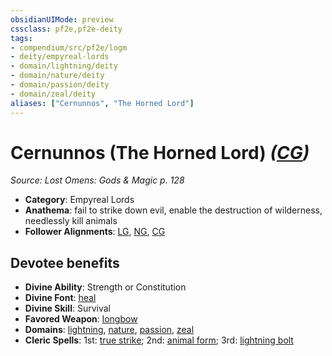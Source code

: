```yaml
---
obsidianUIMode: preview
cssclass: pf2e,pf2e-deity
tags:
- compendium/src/pf2e/logm
- deity/empyreal-lords
- domain/lightning/deity
- domain/nature/deity
- domain/passion/deity
- domain/zeal/deity
aliases: ["Cernunnos", "The Horned Lord"]
---
```

# Cernunnos (The Horned Lord) *([CG](/rules/traits/chaotic-good-b1.md))*  
*Source: Lost Omens: Gods & Magic p. 128*  

- **Category**: Empyreal Lords
- **Anathema**: fail to strike down evil, enable the destruction of wilderness, needlessly kill animals
- **Follower Alignments**: [LG](/rules/traits/lawful-goo-b1.md), [NG](/rules/traits/neutral-good-b1.md), [CG](/rules/traits/chaotic-good-b1.md)

## Devotee benefits

- **Divine Ability**: Strength or Constitution
- **Divine Font**: [heal](/compendium/spells/heal.md)
- **Divine Skill**: Survival
- **Favored Weapon**: [longbow](/compendium/equipment/items/longbow.md)
- **Domains**: [lightning](/compendium/setting/domains.md#Lightning), [nature](/compendium/setting/domains.md#Nature), [passion](/compendium/setting/domains.md#Passion), [zeal](/compendium/setting/domains.md#Zeal)
- **Cleric Spells**: 1st: [true strike](/compendium/spells/true-strike.md); 2nd: [animal form](/compendium/spells/animal-form.md); 3rd: [lightning bolt](/compendium/spells/lightning-bolt.md)